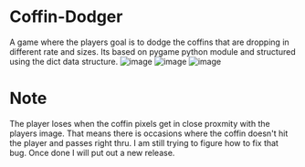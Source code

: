 # Coffin-Dodger
A game where the players goal is to dodge the coffins that are dropping in different rate and sizes. Its based on pygame python module and structured using the dict data structure.
![image](https://user-images.githubusercontent.com/88134569/190842751-c611a682-5b37-4d40-a7c4-33e55464655c.png)
![image](https://user-images.githubusercontent.com/88134569/190842802-95894fb7-5cf7-4cef-82eb-e802f32eca07.png)
![image](https://user-images.githubusercontent.com/88134569/190842839-4d2f2131-5164-4520-8d5a-0b8d4bad58e6.png)

# Note
The player loses when the coffin pixels get in close proxmity with the players image. That means there is occasions where the coffin doesn't hit the player and passes right thru. I am still trying to figure how to fix that bug. Once done I will put out a new release.
